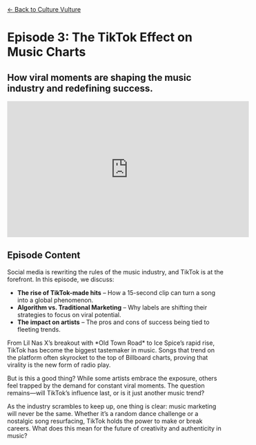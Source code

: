 <div class="container mt-5 mx-8">
  <!-- Back Button -->
  <a href="/culture-vulture" class="btn btn-secondary mb-4">← Back to Culture Vulture</a>

  <!-- Title Section -->
  <div class="text-center mb-5">
    <h1 class="display-4">Episode 3: The TikTok Effect on Music Charts</h1>
    <h2 class="text-muted">How viral moments are shaping the music industry and redefining success.</h2>
  </div>

  <!-- Video Section -->
  <div class="text-center mb-5">
    <div class="ratio ratio-16x9">
      <iframe width="560" height="315" src="https://www.youtube.com/embed/D8UU2-YpRsM?si=luYgIZg6rD-l0OhE" title="YouTube video player" frameborder="0" allow="accelerometer; autoplay; clipboard-write; encrypted-media; gyroscope; picture-in-picture; web-share" referrerpolicy="strict-origin-when-cross-origin" allowfullscreen></iframe>
    </div>
  </div>

  <!-- Episode Content -->
  <div class="ep-content mb-3">
    <h2>Episode Content</h2>
    <p>Social media is rewriting the rules of the music industry, and TikTok is at the forefront. In this episode, we discuss:</p>
    <ul class="list-group">
      <li class="list-group-item"><strong>The rise of TikTok-made hits</strong> – How a 15-second clip can turn a song into a global phenomenon.</li>
      <li class="list-group-item"><strong>Algorithm vs. Traditional Marketing</strong> – Why labels are shifting their strategies to focus on viral potential.</li>
      <li class="list-group-item"><strong>The impact on artists</strong> – The pros and cons of success being tied to fleeting trends.</li>
    </ul>
  </div>

  <!-- Additional Content -->
  <div class="row">
    <div>
      <p>From Lil Nas X’s breakout with *Old Town Road* to Ice Spice’s rapid rise, TikTok has become the biggest tastemaker in music. Songs that trend on the platform often skyrocket to the top of Billboard charts, proving that virality is the new form of radio play.</p>
    </div>
    <div>
      <p>But is this a good thing? While some artists embrace the exposure, others feel trapped by the demand for constant viral moments. The question remains—will TikTok’s influence last, or is it just another music trend?</p>
    </div>
    <div>
      <p>As the industry scrambles to keep up, one thing is clear: music marketing will never be the same. Whether it’s a random dance challenge or a nostalgic song resurfacing, TikTok holds the power to make or break careers. What does this mean for the future of creativity and authenticity in music?</p>
    </div>
  </div>
</div>
